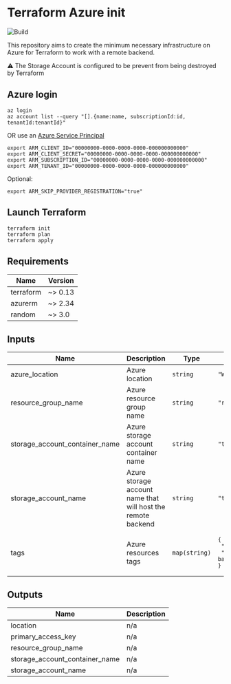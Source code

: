 # Terraform Azure init

![Build](https://github.com/pomverte/terraform-azure-init/workflows/Build/badge.svg)

This repository aims to create the minimum necessary infrastructure on Azure
for Terraform to work with a remote backend.

⚠️ The Storage Account is configured to be prevent from being destroyed by Terraform

## Azure login

```
az login
az account list --query "[].{name:name, subscriptionId:id, tenantId:tenantId}"
```

OR use an [Azure Service Principal](https://registry.terraform.io/providers/hashicorp/azurerm/latest/docs/guides/service_principal_client_secret)

```
export ARM_CLIENT_ID="00000000-0000-0000-0000-000000000000"
export ARM_CLIENT_SECRET="00000000-0000-0000-0000-000000000000"
export ARM_SUBSCRIPTION_ID="00000000-0000-0000-0000-000000000000"
export ARM_TENANT_ID="00000000-0000-0000-0000-000000000000"
```

Optional:
```
export ARM_SKIP_PROVIDER_REGISTRATION="true"
````

## Launch Terraform

```
terraform init
terraform plan
terraform apply
```

## Requirements

| Name | Version |
|------|---------|
| terraform | ~> 0.13 |
| azurerm | ~> 2.34 |
| random | ~> 3.0 |

## Inputs

| Name | Description | Type | Default | Required |
|------|-------------|------|---------|:--------:|
| azure\_location | Azure location | `string` | `"West Europe"` | no |
| resource\_group\_name | Azure resource group name | `string` | `"rg-terraform-init"` | no |
| storage\_account\_container\_name | Azure storage account container name | `string` | `"terraform"` | no |
| storage\_account\_name | Azure storage account name that will host the remote backend | `string` | `"terraform"` | no |
| tags | Azure resources tags | `map(string)` | <pre>{<br>  "Provider": "Terraform",<br>  "Purpose": "Terraform remote backend"<br>}</pre> | no |

## Outputs

| Name | Description |
|------|-------------|
| location | n/a |
| primary\_access\_key | n/a |
| resource\_group\_name | n/a |
| storage\_account\_container\_name | n/a |
| storage\_account\_name | n/a |

